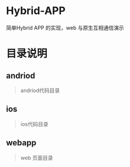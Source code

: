 # Hybrid-APP

简单Hybrid APP 的实现，web 与原生互相通信演示

# 目录说明

## andriod

> andriod代码目录

## ios

> ios代码目录

## webapp

> web 页面目录
